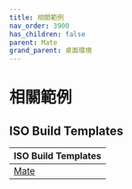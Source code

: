 ```yaml
---
title: 相關範例
nav_order: 3900
has_children: false
parent: Mate
grand_parent: 桌面環境
---
```



# 相關範例


## ISO Build Templates

| ISO Build Templates |
| --- |
| [Mate](https://github.com/samwhelp/ezarcher-adjustment/tree/main/project/ezarcher-adjustment-system/ezarcher-adjustment-iso-profile/recipe/template/20221030/adjust/Templates/Mate-20221030) |
